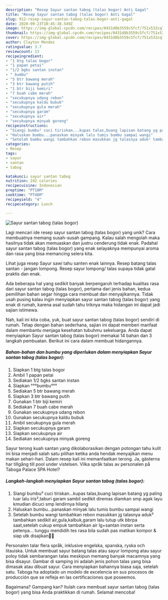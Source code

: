 ```yaml
---
description: "Resep Sayur santan tabog (talas bogor) Anti Gagal"
title: "Resep Sayur santan tabog (talas bogor) Anti Gagal"
slug: 912-resep-sayur-santan-tabog-talas-bogor-anti-gagal
date: 2020-09-23T10:45:38.549Z
image: https://img-global.cpcdn.com/recipes/0431d8b3559c5fcf/751x532cq70/sayur-santan-tabog-talas-bogor-foto-resep-utama.jpg
thumbnail: https://img-global.cpcdn.com/recipes/0431d8b3559c5fcf/751x532cq70/sayur-santan-tabog-talas-bogor-foto-resep-utama.jpg
cover: https://img-global.cpcdn.com/recipes/0431d8b3559c5fcf/751x532cq70/sayur-santan-tabog-talas-bogor-foto-resep-utama.jpg
author: Clayton Mendez
ratingvalue: 3.7
reviewcount: 13
recipeingredient:
- "1 btg talas bogor"
- "1 papan petai"
- "1/2 bgks santan instan"
- " bumbu"
- "5 btr bawang merah"
- "3 btr bawang putih"
- "1 btr biji kemiri"
- "7 buah cabe merah"
- "secukupnya udang rebon"
- "secukupnya kaldu bubuk"
- "secukupnya gula merah"
- "secukupnya garam"
- "secukupnya air"
- "secukupnya minyak goreng"
recipeinstructions:
- "Siangi bumbu² cuci tiriskan...kupas talas,buang lapisan batang yg paling luar lalu iris²,taburi garam sambil sedikit diremas diamkan smp agak layu kmudian dicuci smp lendirnya hilang"
- "Haluskan bumbu...panaskan minyak lalu tumis bumbu sampai wangi"
- "Setelah bumbu wangi tambahkan rebon masukkan jg talasnya aduk² tambahkan sedikit air,gula,kalbuk,garam lalu tutup utk bbrpa saat,setelah cukup empuk tambahkan air lg+santan instan serta petenya... tunggu mendidih tes rasa bila sudah pas matikan kompor &amp; siap utk disajikan🤗🤗"
categories:
- Resep
tags:
- sayur
- santan
- tabog

katakunci: sayur santan tabog 
nutrition: 242 calories
recipecuisine: Indonesian
preptime: "PT18M"
cooktime: "PT46M"
recipeyield: "4"
recipecategory: Lunch

---
```



![Sayur santan tabog (talas bogor)](https://img-global.cpcdn.com/recipes/0431d8b3559c5fcf/751x532cq70/sayur-santan-tabog-talas-bogor-foto-resep-utama.jpg)

Lagi mencari ide resep sayur santan tabog (talas bogor) yang unik? Cara membuatnya memang susah-susah gampang. Kalau salah mengolah maka hasilnya tidak akan memuaskan dan justru cenderung tidak enak. Padahal sayur santan tabog (talas bogor) yang enak selayaknya mempunyai aroma dan rasa yang bisa memancing selera kita.

Lihat juga resep Sayur sawi tahu santen enak lainnya. Resep batang talas santan - jangan lompong. Resep sayur lompong/ talas supaya tidak gatal praktis dan enak.

Ada beberapa hal yang sedikit banyak berpengaruh terhadap kualitas rasa dari sayur santan tabog (talas bogor), pertama dari jenis bahan, kedua pemilihan bahan segar hingga cara membuat dan menyajikannya. Tidak usah pusing kalau ingin menyiapkan sayur santan tabog (talas bogor) yang enak di rumah, karena asal sudah tahu triknya maka hidangan ini dapat jadi sajian istimewa.


Nah, kali ini kita coba, yuk, buat sayur santan tabog (talas bogor) sendiri di rumah. Tetap dengan bahan sederhana, sajian ini dapat memberi manfaat dalam membantu menjaga kesehatan tubuhmu sekeluarga. Anda dapat menyiapkan Sayur santan tabog (talas bogor) memakai 14 bahan dan 3 langkah pembuatan. Berikut ini cara dalam membuat hidangannya.

<!--inarticleads1-->

##### Bahan-bahan dan bumbu yang diperlukan dalam menyiapkan Sayur santan tabog (talas bogor):

1. Siapkan 1 btg talas bogor
1. Ambil 1 papan petai
1. Sediakan 1/2 bgks santan instan
1. Siapkan  °°°bumbu°°°
1. Sediakan 5 btr bawang merah
1. Siapkan 3 btr bawang putih
1. Gunakan 1 btr biji kemiri
1. Sediakan 7 buah cabe merah
1. Gunakan secukupnya udang rebon
1. Gunakan secukupnya kaldu bubuk
1. Ambil secukupnya gula merah
1. Siapkan secukupnya garam
1. Siapkan secukupnya air
1. Sediakan secukupnya minyak goreng


Sayur terong kuah santan yang dikolaborasikan dengan potongan tahu kulit ini bisa menjadi salah satu pilihan ketika anda hendak menyajikan menu makan sehari-hari. Dalam resep kali ini memanfaatkan terong. Ja, gästerna har tillgång till pool under vistelsen. Vilka språk talas av personalen på Taboga Palace SPA Hotel? 

<!--inarticleads2-->

##### Langkah-langkah menyiapkan Sayur santan tabog (talas bogor):

1. Siangi bumbu² cuci tiriskan...kupas talas,buang lapisan batang yg paling luar lalu iris²,taburi garam sambil sedikit diremas diamkan smp agak layu kmudian dicuci smp lendirnya hilang
1. Haluskan bumbu...panaskan minyak lalu tumis bumbu sampai wangi
1. Setelah bumbu wangi tambahkan rebon masukkan jg talasnya aduk² tambahkan sedikit air,gula,kalbuk,garam lalu tutup utk bbrpa saat,setelah cukup empuk tambahkan air lg+santan instan serta petenya... tunggu mendidih tes rasa bila sudah pas matikan kompor &amp; siap utk disajikan🤗🤗


Personalen talar flera språk, inklusive engelska, spanska, ryska och litauiska. Untuk membuat sayur batang talas atau sayur lompong atau sayur poloy tidak sembarangan talas meskipun memang banyak macamnya yang bisa disayur. Gambar di samping ini adalah jenis pohon talas yang bisa dimasak atau dibuat sayur. Cara menyiapkan bahannya biasa saja, setelah satu. Taboga ha adoptado un modelo de excelencia en sus procesos de producción que se refleja en las certificaciones que poseemos. 

Bagaimana? Gampang kan? Itulah cara membuat sayur santan tabog (talas bogor) yang bisa Anda praktikkan di rumah. Selamat mencoba!
